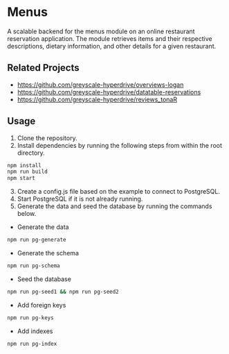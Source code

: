 # Menus
A scalable backend for the menus module on an online restaurant reservation application. The module retrieves items and their respective descriptions, dietary information, and other details for a given restaurant.

## Related Projects
- https://github.com/greyscale-hyperdrive/overviews-logan
- https://github.com/greyscale-hyperdrive/datatable-reservations
- https://github.com/greyscale-hyperdrive/reviews_tonaR

## Usage
1. Clone the repository.
2. Install dependencies by running the following steps from within the root directory.
```sh
npm install
npm run build
npm start
```
3. Create a config.js file based on the example to connect to PostgreSQL.
4. Start PostgreSQL if it is not already running.
5. Generate the data and seed the database by running the commands below.
- Generate the data
```sh
npm run pg-generate
```
- Generate the schema
```sh
npm run pg-schema
```
- Seed the database
```sh
npm run pg-seed1 && npm run pg-seed2
```
- Add foreign keys
```sh
npm run pg-keys
```
- Add indexes
```sh
npm run pg-index
```
